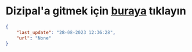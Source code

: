 # Dizipal'a gitmek için [buraya](None) tıklayın
    
```json
{
    "last_update": "28-08-2023 12:36:28",
    "url": "None"
}
```